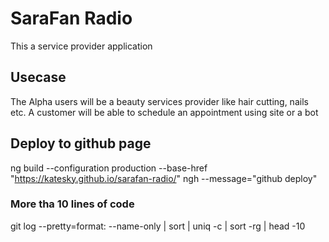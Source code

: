# SaraFan Radio

This a service provider application

## Usecase
The Alpha users will be a beauty services provider like hair cutting, nails etc.
A customer will be able to schedule an appointment using site or a bot

## Deploy to github page

ng build --configuration production --base-href "https://katesky.github.io/sarafan-radio/"
ngh --message="github deploy"

### More tha 10 lines of code

git log --pretty=format: --name-only | sort | uniq -c | sort -rg | head -10
